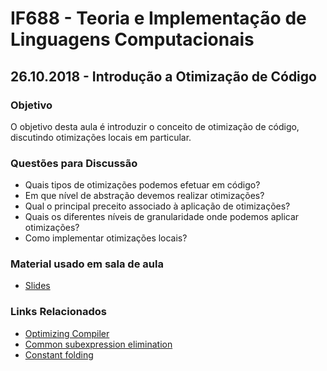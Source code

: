 # IF688 - Teoria e Implementação de Linguagens Computacionais

## 26.10.2018 - Introdução a Otimização de Código

### Objetivo

O objetivo desta aula é introduzir o conceito de otimização de código, discutindo otimizações locais em particular.

### Questões para Discussão

- Quais tipos de otimizações podemos efetuar em código? 
- Em que nível de abstração devemos realizar otimizações? 
- Qual o principal preceito associado à aplicação de otimizações? 
- Quais os diferentes níveis de granularidade onde podemos aplicar otimizações? 
- Como implementar otimizações locais? 

### Material usado em sala de aula

- [Slides](https://drive.google.com/open?id=16gx_YFTgLuW8FrOZbBK3s_ry99A6_-fS)

### Links Relacionados

- [Optimizing Compiler](https://en.wikipedia.org/wiki/Optimizing_compiler)
- [Common subexpression elimination](https://en.wikipedia.org/wiki/Common_subexpression_elimination)
- [Constant folding](https://en.wikipedia.org/wiki/Constant_folding)